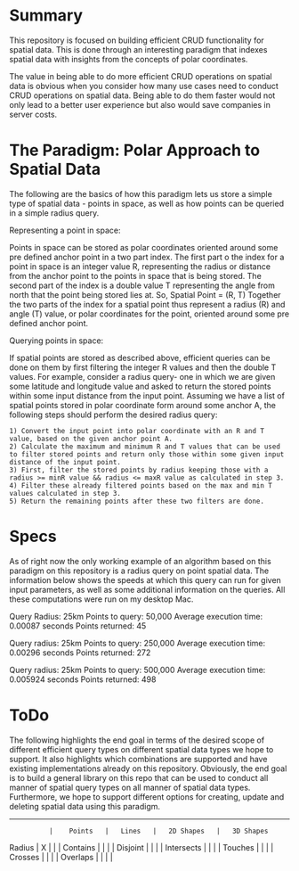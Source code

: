 # Summary
This repository is focused on building efficient CRUD functionality for spatial data. This is done through an interesting paradigm that indexes spatial data with insights from the concepts of polar coordinates.

The value in being able to do more efficient CRUD operations on spatial data is obvious when you consider how many use cases need to conduct CRUD operations on spatial data. Being able to do them faster would not only lead to a better user experience but also would save companies in server costs.

# The Paradigm: Polar Approach to Spatial Data
The following are the basics of how this paradigm lets us store a simple type of spatial data - points in space, as well as how points can be queried in a simple radius query. 


Representing a point in space:

  Points in space can be stored as polar coordinates oriented around some pre defined anchor point in a two part index. The first part o the index for a point in space is an integer value R, representing the radius or distance from the anchor point to the points in space that is being stored. The second part of the index is a double value T representing the angle from north that the point being stored lies at. So,
                Spatial Point = (R, T)
  Together the two parts of the index for a spatial point thus represent a radius (R) and angle (T) value, or polar coordinates for the point, oriented around some pre defined anchor point. 

Querying points in space:

  If spatial points are stored as described above, efficient queries can be done on them by first filtering the integer R values and then the double T values. For example, consider a radius query- one in which we are given some latitude and longitude value and asked to return the stored points within some input distance from the input point. Assuming we have a list of spatial points stored in polar coordinate form around some anchor A, the following steps should perform the desired radius query:
    
    1) Convert the input point into polar coordinate with an R and T value, based on the given anchor point A.
    2) Calculate the maximum and minimum R and T values that can be used to filter stored points and return only those within some given input distance of the input point.
    3) First, filter the stored points by radius keeping those with a radius >= minR value && radius <= maxR value as calculated in step 3.
    4) Filter these already filtered points based on the max and min T values calculated in step 3.
    5) Return the remaining points after these two filters are done.
    
# Specs
As of right now the only working example of an algorithm based on this paradigm on this repository is a radius query on point spatial data. The information below shows the speeds at which this query can run for given input parameters, as well as some additional information on the queries. All these computations were run on my desktop Mac. 

Query Radius: 25km
Points to query: 50,000
Average execution time: 0.00087 seconds
Points returned: 45

Query radius: 25km
Points to query: 250,000
Average execution time: 0.00296 seconds
Points returned: 272

Query radius: 25km 
Points to query: 500,000
Average execution time: 0.005924 seconds
Points returned: 498

# ToDo
The following highlights the end goal in terms of the desired scope of different efficient query types on different spatial data types we hope to support. It also highlights which combinations are supported and have existing implementations already on this repository. Obviously, the end goal is to build a general library on this repo that can be used to conduct all manner of spatial query types on all manner of spatial data types. Furthermore, we hope to support different options for creating, update and deleting spatial data using this paradigm.

_________________________________________________________________________
              |    Points   |   Lines   |   2D Shapes   |   3D Shapes
Radius        |      X      |           |               |
Contains      |             |           |               |
Disjoint      |             |           |               |
Intersects    |             |           |               |
Touches       |             |           |               |
Crosses       |             |           |               |
Overlaps      |             |           |               |
